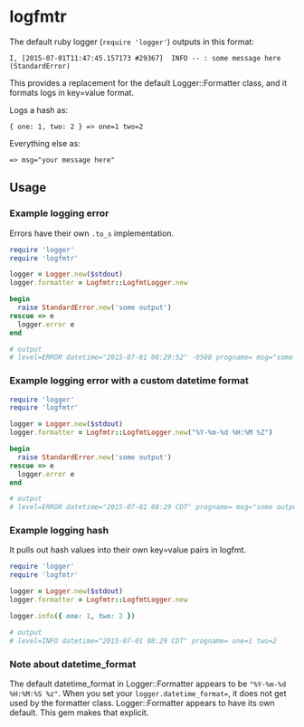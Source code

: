 # logfmtr
The default ruby logger (`require 'logger'`) outputs in this format:
```
I, [2015-07-01T11:47:45.157173 #29367]  INFO -- : some message here (StandardError)
```
This provides a replacement for the default Logger::Formatter class, and it formats logs in key=value format.

Logs a hash as:
```
{ one: 1, two: 2 } => one=1 two=2
```
Everything else as:
```
=> msg="your message here"
```
## Usage
### Example logging error
Errors have their own `.to_s` implementation.
```ruby
require 'logger'
require 'logfmtr'

logger = Logger.new($stdout)
logger.formatter = Logfmtr::LogfmtLogger.new

begin
  raise StandardError.new('some output')
rescue => e
  logger.error e
end

# output
# level=ERROR datetime="2015-07-01 08:29:52" -0500 progname= msg="some output"
```
### Example logging error with a custom datetime format
```ruby
require 'logger'
require 'logfmtr'

logger = Logger.new($stdout)
logger.formatter = Logfmtr::LogfmtLogger.new("%Y-%m-%d %H:%M %Z")

begin
  raise StandardError.new('some output')
rescue => e
  logger.error e
end

# output
# level=ERROR datetime="2015-07-01 08:29 CDT" progname= msg="some output"
```
### Example logging hash
It pulls out hash values into their own key=value pairs in logfmt.
```ruby
require 'logger'
require 'logfmtr'

logger = Logger.new($stdout)
logger.formatter = Logfmtr::LogfmtLogger.new

logger.info({ one: 1, two: 2 })

# output
# level=INFO datetime="2015-07-01 08:29 CDT" progname= one=1 two=2
```
### Note about datetime_format
The default datetime_format in Logger::Formatter appears to be `"%Y-%m-%d %H:%M:%S %z"`. When you set your `logger.datetime_format=`, it does not get used by the formatter class. Logger::Formatter appears to have its own default. This gem makes that explicit.
